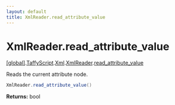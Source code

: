 ```yaml
---
layout: default
title: XmlReader.read_attribute_value
---
```


# XmlReader.read_attribute_value

[\[global\]]({{site.baseurl}}/docs/).[TaffyScript]({{site.baseurl}}/docs/TaffyScript/).[Xml]({{site.baseurl}}/docs/TaffyScript/Xml/).[XmlReader]({{site.baseurl}}/docs/TaffyScript/Xml/XmlReader/).[read_attribute_value]({{site.baseurl}}/docs/TaffyScript/Xml/XmlReader/read_attribute_value/)

Reads the current attribute node.

```cs
XmlReader.read_attribute_value()
```

**Returns:** bool
